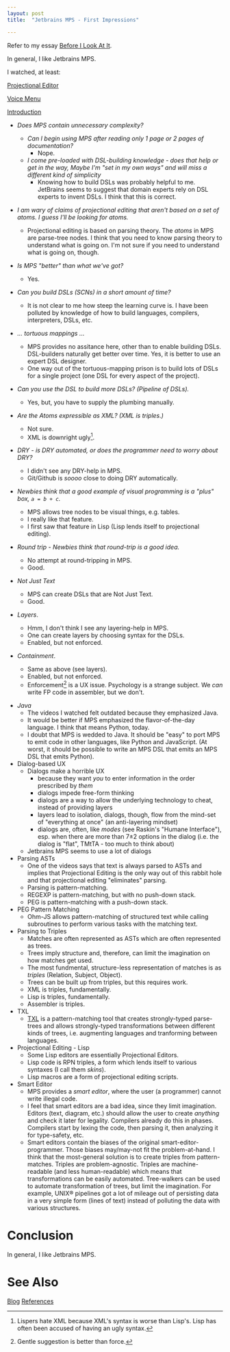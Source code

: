 ```yaml
---
layout: post
title:  "Jetbrains MPS - First Impressions"

---
```


Refer to my essay [Before I Look At It](https://guitarvydas.github.io/2021/07/24/Jetbrains-MPS-Before-I-Look-At-It.html).

In general, I like Jetbrains MPS.

I watched, at least:

[Projectional Editor](https://www.youtube.com/watch?v=iN2PflvXUqQ&t=18s)

[Voice Menu](https://www.youtube.com/watch?v=pVIywLXDuRo)

[Introduction](https://www.youtube.com/watch?v=eEUMAx3g6do&t=1s)



- *Does MPS contain unnecessary complexity?*

  - *Can I begin using MPS after reading only 1 page or 2 pages of documentation?*
    - Nope.
  - *I come pre-loaded with DSL-building knowledge - does that help or get in the way,  Maybe I'm "set in my own ways" and will miss a different kind of simplicity*
    - Knowing how to build DSLs was probably helpful to me.  JetBrains seems to suggest that domain experts rely on DSL experts to invent DSLs.  I think that this is correct.

- *I am wary of claims of projectional editing that aren't based on a set of atoms.  I guess I'll be looking for atoms.*

  - Projectional editing is based on parsing theory.  The *atoms* in MPS are parse-tree nodes.  I think that you need to know parsing theory to understand what is going on. I'm not sure if you need to understand what is going on, though.

- *Is MPS "better" than what we've got?*

  - Yes.

- *Can you build DSLs (SCNs) in a short amount of time?*

  - It is not clear to me how steep the learning curve is. I have been polluted by knowledge of how to build languages, compilers, interpreters, DSLs, etc.

- *... tortuous mappings ...*

  - MPS provides no assitance here, other than to enable building DSLs.  DSL-builders naturally get better over time.  Yes, it is better to use an expert DSL designer.
  - One way out of the tortuous-mapping prison is to build lots of DSLs for a single project (one DSL for every aspect of the project).

- *Can you use the DSL to build more DSLs?  (Pipeline of DSLs).*

  - Yes, but, you have to supply the plumbing manually.

- *Are the Atoms expressible as XML? (XML is triples.)*

  - Not sure.  
  - XML is downright ugly[^1].

  [^1]: Lispers hate XML because XML's syntax is worse than Lisp's.  Lisp has often been accused of having an ugly syntax. 

- *DRY - is DRY automated, or does the programmer need to worry about DRY?*

  - I didn't see any DRY-help in MPS.
  - Git/Github is *soooo* close to doing DRY automatically.

- *Newbies think that a good example of visual programming is a "plus" box, `a = b + c`.*  

  - MPS allows tree nodes to be visual things, e.g. tables.
  - I really like that feature.
  - I first saw that feature in Lisp (Lisp lends itself to projectional editing).

- *Round trip - Newbies think that round-trip is a good idea.*  

  - No attempt at round-tripping in MPS.  
  - Good.
  
- *Not Just Text* 

  - MPS can create DSLs that are Not Just Text.
  - Good.

- *Layers*. 

  - Hmm, I don't think I see any layering-help in MPS.
  - One can create layers by choosing syntax for the DSLs.
  - Enabled, but not enforced.

- *Containment*.  

  - Same as above (see layers).
  - Enabled, but not enforced.
  - Enforcement[^enforce] is a UX issue. Psychology is a strange subject. We *can* write FP code in assembler, but we don't.

[^enforce]: Gentle suggestion is better than force.

- *Java*
  - The videos I watched felt outdated because they emphasized Java.
  - It would be better if MPS emphasized the flavor-of-the-day language.  I think that means Python, today.
  - I doubt that MPS is wedded to Java. It should be "easy" to port MPS to emit code in other languages, like Python and JavaScript. (At worst, it should be possible to write an MPS DSL that emits an MPS DSL that emits Python).
- Dialog-based UX
  - Dialogs make a horrible UX 
    - because they want *you* to enter information in the order prescribed by *them*
    - dialogs impede free-form thinking
    - dialogs are a way to allow the underlying technology to cheat, instead of providing layers
    - layers lead to isolation, dialogs, though, flow from the mind-set of "everything at once" (an anti-layering mindset)
    - dialogs are, often, like *modes* (see Raskin's "Humane Interface"), esp. when there are more than 7±2 options in the dialog (i.e. the dialog is "flat", TMtTA - too much to think about)
  - Jetbrains MPS seems to use a lot of dialogs
- Parsing ASTs
  - One of the videos says that text is always parsed to ASTs and implies that Projectional Editing is the only way out of this rabbit hole and that projectional editing "eliminates" parsing.
  - Parsing is pattern-matching.
  - REGEXP is pattern-matching, but with no push-down stack.
  - PEG is pattern-matching with a push-down stack.
- PEG Pattern Matching
  - Ohm-JS allows pattern-matching of structured text while calling subroutines to perform various tasks with the matching text.
- Parsing to Triples
  - Matches are often represented as ASTs which are often represented as trees.
  - Trees imply structure and, therefore, can limit the imagination on how matches get used.
  - The most fundmental, structure-less representation of matches is as *triples* (Relation, Subject, Object).
  - Trees can be built up from triples, but this requires work.
  - XML is triples, fundamentally.
  - Lisp is triples, fundamentally.
  - Assembler is triples.
- TXL
  - [TXL](2021-12-31-TXL.md) is a pattern-matching tool that creates strongly-typed parse-trees and allows strongly-typed transformations between different kinds of trees, i.e. augmenting languages and tranforming between languages.
- Projectional Editing - Lisp
  - Some Lisp editors are essentially Projectional Editors.
  - Lisp code is RPN triples, a form which lends itself to various syntaxes (I call them *skins*).
  - Lisp macros are a form of projectional editing scripts.
- Smart Editor
  - MPS provides a *smart editor*, where the user (a programmer) cannot write illegal code.
  - I feel that smart editors are a bad idea, since they limit imagination.  Editors (text, diagram, etc.) should allow the user to create *anything* and check it later for legality. Compilers already do this in phases.  Compilers start by lexing the code, then parsing it, then analyzing it for type-safety, etc.
  - Smart editors contain the biases of the original smart-editor-programmer.  Those biases may/may-not fit the problem-at-hand.  I think that the most-general solution is to create triples from pattern-matches.  Triples are problem-agnostic.  Triples are machine-readable (and less human-readable) which means that transformations can be easily automated.  Tree-walkers can be used to automate transformation of trees, but limit the imagination.  For example, UNIX® pipelines got a lot of mileage out of persisting data in a very simple form (lines of text) instead of polluting the data with various structures.

# Conclusion

In general, I like Jetbrains MPS.

# See Also

[Blog](https://guitarvydas.github.io)
[References](https://guitarvydas.github.io/2021/01/14/References.html)

<script src="https://utteranc.es/client.js" 
        repo="guitarvydas/guitarvydas.github.io" 
        issue-term="pathname" 
        theme="github-light" 
        crossorigin="anonymous" 
        async> 
</script> 
